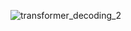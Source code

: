 ![transformer_decoding_2](https://github.com/user-attachments/assets/0617e6fe-f0a0-4c89-b6f4-e85d8b3783a7)
